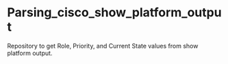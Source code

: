 # Parsing_cisco_show_platform_output
Repository to get Role, Priority, and Current State values from show platform output.
